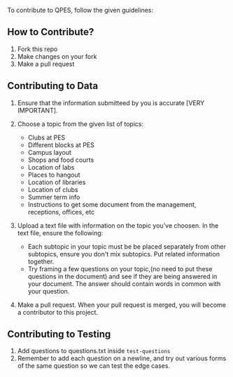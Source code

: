 To contribute to QPES, follow the given guidelines:

## How to Contribute?
1. Fork this repo
2. Make changes on your fork
3. Make a pull request

## Contributing to Data
1. Ensure that the information submitteed by you is accurate [VERY IMPORTANT].

2. Choose a topic from the given list of topics:
    - Clubs at PES
    - Different blocks at PES
    - Campus layout
    - Shops and food courts
    - Location of labs
    - Places to hangout
    - Location of libraries
    - Location of clubs
    - Summer term info
    - Instructions to get some document from the management, receptions, offices, etc
 
 3. Upload a text file with information on the topic you've choosen. In the text file, ensure the following:
    - Each subtopic in your topic must be be placed separately from other subtopics, ensure you don't mix subtopics. Put related information together.
    - Try framing a few questions on your topic,(no need to put these questions in the document) and see if they are being answered in your document. The answer should contain words in common with your question.
     
  4. Make a pull request. When your pull request is merged, you will become a contributor to this project.     

## Contributing to Testing

1. Add questions to questions.txt inside `test-questions`
2. Remember to add each question on a newline, and try out various forms of the same question so we can test the edge cases.
